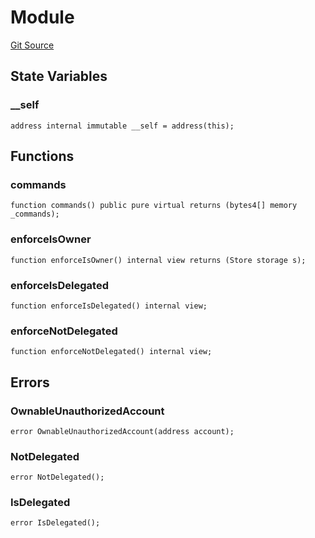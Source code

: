 # Module
[Git Source](https://github.com/CavalRe/cavalre-contracts/blob/b96f8602f431eb4f1948c1233246d58b344ea36f/src/modules/Module.sol)


## State Variables
### __self

```solidity
address internal immutable __self = address(this);
```


## Functions
### commands


```solidity
function commands() public pure virtual returns (bytes4[] memory _commands);
```

### enforceIsOwner


```solidity
function enforceIsOwner() internal view returns (Store storage s);
```

### enforceIsDelegated


```solidity
function enforceIsDelegated() internal view;
```

### enforceNotDelegated


```solidity
function enforceNotDelegated() internal view;
```

## Errors
### OwnableUnauthorizedAccount

```solidity
error OwnableUnauthorizedAccount(address account);
```

### NotDelegated

```solidity
error NotDelegated();
```

### IsDelegated

```solidity
error IsDelegated();
```

